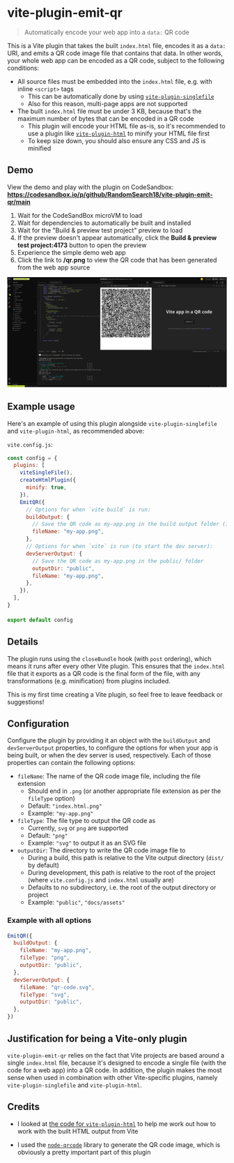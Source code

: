 # vite-plugin-emit-qr

> Automatically encode your web app into a `data:` QR code

This is a Vite plugin that takes the built `index.html` file, encodes it as a `data:` URI, and emits a QR code image file that contains that data. In other words, your whole web app can be encoded as a QR code, subject to the following conditions:

- All source files must be embedded into the `index.html` file, e.g. with inline `<script>` tags
  - This can be automatically done by using [`vite-plugin-singlefile`](https://www.npmjs.com/package/vite-plugin-singlefile)
  - Also for this reason, multi-page apps are not supported
- The built `index.html` file must be under 3 KB, because that's the maximum number of bytes that can be encoded in a QR code
  - This plugin will encode your HTML file as-is, so it's recommended to use a plugin like [`vite-plugin-html`](https://github.com/vbenjs/vite-plugin-html) to minify your HTML file first
  - To keep size down, you should also ensure any CSS and JS is minified

## Demo

View the demo and play with the plugin on CodeSandbox: **<https://codesandbox.io/p/github/RandomSearch18/vite-plugin-emit-qr/main>**

1. Wait for the CodeSandBox microVM to load
2. Wait for dependencies to automatically be built and installed
3. Wait for the "Build & preview test project" preview to load
4. If the preview doesn't appear automatically, click the **Build & preview test project:4173** button to open the preview
5. Experience the simple demo web app
6. Click the link to **/qr.png** to view the QR code that has been generated from the web app source

[![Screenshot of the CodeSandbox demo, showing the basic Vite app preview and the generated QR code](codesandbox-demo.png)](https://codesandbox.io/p/github/RandomSearch18/vite-plugin-emit-qr/main)

## Example usage

Here's an example of using this plugin alongside `vite-plugin-singlefile` and `vite-plugin-html`, as recommended above:

`vite.config.js`:

```js
const config = {
  plugins: [
    viteSingleFile(),
    createHtmlPlugin({
      minify: true,
    }),
    EmitQR({
      // Options for when `vite build` is run:
      buildOutput: {
        // Save the QR code as my-app.png in the build output folder (i.e. dist/)
        fileName: "my-app.png",
      },
      // Options for when `vite` is run (to start the dev server):
      devServerOutput: {
        // Save the QR code as my-app.png in the public/ folder
        outputDir: "public",
        fileName: "my-app.png",
      },
    }),
  ],
}

export default config
```

## Details

The plugin runs using the `closeBundle` hook (with `post` ordering), which means it runs after every other Vite plugin. This ensures that the `index.html` file that it exports as a QR code is the final form of the file, with any transformations (e.g. minification) from plugins included.

This is my first time creating a Vite plugin, so feel free to leave feedback or suggestions!

## Configuration

Configure the plugin by providing it an object with the `buildOutput` and `devServerOutput` properties, to configure the options for when your app is being built, or when the dev server is used, respectively. Each of those properties can contain the following options:

- `fileName`: The name of the QR code image file, including the file extension
  - Should end in `.png` (or another appropriate file extension as per the `fileType` option)
  - Default: `"index.html.png"`
  - Example: `"my-app.png"`
- `fileType`: The file type to output the QR code as
  - Currently, `svg` or `png` are supported
  - Default: `"png"`
  - Example: `"svg"` to output it as an SVG file
- `outputDir`: The directory to write the QR code image file to
  - During a build, this path is relative to the Vite output directory (`dist/` by default)
  - During development, this path is relative to the root of the project (where `vite.config.js` and `index.html` usually are)
  - Defaults to no subdirectory, i.e. the root of the output directory or project
  - Example: `"public"`, `"docs/assets"`

### Example with all options

```js
EmitQR({
  buildOutput: {
    fileName: "my-app.png",
    fileType: "png",
    outputDir: "public",
  },
  devServerOutput: {
    fileName: "qr-code.svg",
    fileType: "svg",
    outputDir: "public",
  },
})
```

## Justification for being a Vite-only plugin

`vite-plugin-emit-qr` relies on the fact that Vite projects are based around a single `index.html` file, because it's designed to encode a single file (with the code for a web app) into a QR code. In addition, the plugin makes the most sense when used in combination with other Vite-specific plugins, namely `vite-plugin-singlefile` and `vite-plugin-html`.

## Credits

- I looked at [the code for `vite-plugin-html`](https://github.com/vbenjs/vite-plugin-html/blob/main/packages/core/src/htmlPlugin.ts) to help me work out how to work with the built HTML output from Vite
<!-- - Also thank you to `vite-plugin-html` for helping me discover the `html-minifier-terser` library
- The [`html-minifier-terser`](https://www.npmjs.com/package/html-minifier-terser) library let me easily add HTML minification support to this plugin -->
- I used the [`node-qrcode`](https://www.npmjs.com/package/qrcode) library to generate the QR code image, which is obviously a pretty important part of this plugin

